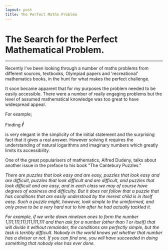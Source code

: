 ```yaml
---
layout: post
title: The Perfect Maths Problem
---
```


# The Search for the Perfect Mathematical Problem.

-----



Recently I've been looking through a number of maths problems from different sources, textbooks, Olympiad papers and 'recreational' mathematics books, in the hunt for what makes the perfect challenge.

It soon became apparent that for my purposes the problem needed to be easily accessible. There were a number of really engaging problems but the level of assumed mathematical knowledge was too great to have widespread appeal.

For example;

Finding **i<sup>i</sup>** 

is very elegant in the simplicity of the initial statement and the surprising fact that it gives a real answer. 
However solving it requires the understanding of natural logarithms and imaginary numbers which greatly limits its accessibility.

One of the great popularisers of mathematics, Alfred Dudeny, talks about another issue in the preface to his book "The Cantebury Puzzles."

  *There are puzzles that look easy and are easy, puzzles that look easy and are difficult, puzzles that look difficult and are difficult, and puzzles that look difficult and are easy, and in each class we may of course have degrees of easiness and difficulty. But it does not follow that a puzzle that has conditions that are easily understood by the merest child is in itself easy. Such a puzzle might, however, look simple to the uninformed, and only prove to be a very hard nut to him after he had actually tackled it.*
  
  *For example, if we write down nineteen ones to form the number 1,111,111,111,111,111,111 and then ask for a number (other than 1 or itself) that will divide it without remainder, the conditions are perfectly simple, but the task is terribly difficult. Nobody in the world knows yet whether that number has a divisor or not. If you can find one, you will have succeeded in doing something that nobody else has ever done.*

